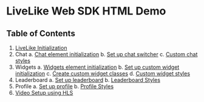 # LiveLike Web SDK HTML Demo

## Table of Contents

1. [LiveLike Initialization](https://github.com/LiveLike/Web-SDK-HTML-Demo/blob/master/scripts/initLiveLike.js)
2. Chat
  a. [Chat element initialization](https://github.com/LiveLike/Web-SDK-HTML-Demo/blob/master/scripts/setupLiveLikeElements.js)
  b. [Set up chat switcher](https://github.com/LiveLike/Web-SDK-HTML-Demo/blob/master/scripts/chatSwitcher.js)
  c. [Custom chat styles](https://github.com/LiveLike/Web-SDK-HTML-Demo/blob/master/styles/custom-chat.css)
3. Widgets
  a. [Widgets element initialization](https://github.com/LiveLike/Web-SDK-HTML-Demo/blob/master/scripts/setupLiveLikeElements.js)
  b. [Set up custom widget initialization](https://github.com/LiveLike/Web-SDK-HTML-Demo/blob/master/scripts/setupCustomWidgets.js)
  c. [Create custom widget classes](https://github.com/LiveLike/Web-SDK-HTML-Demo/blob/master/scripts/customWidgetElements.js)
  d. [Custom widget styles](https://github.com/LiveLike/Web-SDK-HTML-Demo/blob/master/styles/custom-widgets.css)
4. Leaderboard
  a. [Set up leaderboard](https://github.com/LiveLike/Web-SDK-HTML-Demo/blob/master/scripts/setupLeaderboard.js)
  b. [Leaderboard Styles](https://github.com/LiveLike/Web-SDK-HTML-Demo/blob/master/styles/leaderboard.css)
5. Profile
  a. [Set up profile](https://github.com/LiveLike/Web-SDK-HTML-Demo/blob/master/scripts/setupProfile.js)
  b. [Profile Styles](https://github.com/LiveLike/Web-SDK-HTML-Demo/blob/master/styles/modal.css)
6. [Video Setup using HLS](https://github.com/LiveLike/Web-SDK-HTML-Demo/blob/master/scripts/setupVideo.js)